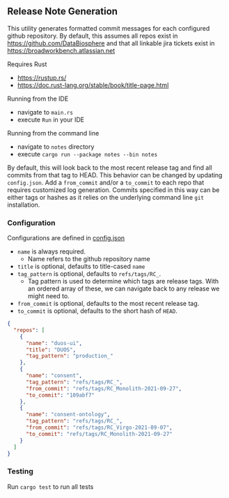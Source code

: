 ## Release Note Generation

This utility generates formatted commit messages for each
configured github repository. By default, this assumes all
repos exist in https://github.com/DataBiosphere and that
all linkable jira tickets exist in https://broadworkbench.atlassian.net

Requires Rust
* https://rustup.rs/
* https://doc.rust-lang.org/stable/book/title-page.html

Running from the IDE
* navigate to `main.rs`
* execute `Run` in your IDE

Running from the command line
* navigate to `notes` directory
* execute `cargo run --package notes --bin notes`

By default, this will look back to the most recent release tag and 
find all commits from that tag to HEAD. This behavior can be changed
by updating `config.json`. Add a `from_commit` and/or a `to_commit` 
to each repo that requires customized log generation. Commits 
specified in this way can be either tags or hashes as it relies 
on the underlying command line `git` installation.

### Configuration

Configurations are defined in [config.json](config.json)

* `name` is always required.
  * Name refers to the github repository name
* `title` is optional, defaults to title-cased `name` 
* `tag_pattern` is optional, defaults to `refs/tags/RC_`. 
  * Tag pattern is used to determine which tags are release tags. With an ordered array of these, we can navigate back to any release we might need to.
* `from_commit` is optional, defaults to the most recent release tag.
* `to_commit` is optional, defaults to the short hash of `HEAD`.

```json
{
  "repos": [
    {
      "name": "duos-ui",
      "title": "DUOS",
      "tag_pattern": "production_"
    },
    {
      "name": "consent",
      "tag_pattern": "refs/tags/RC_",
      "from_commit": "refs/tags/RC_Monolith-2021-09-27",
      "to_commit": "109abf7"
    },
    {
      "name": "consent-ontology",
      "tag_pattern": "refs/tags/RC_",
      "from_commit": "refs/tags/RC_Virgo-2021-09-07",
      "to_commit": "refs/tags/RC_Monolith-2021-09-27"
    }
  ]
}
```

### Testing

Run `cargo test` to run all tests
